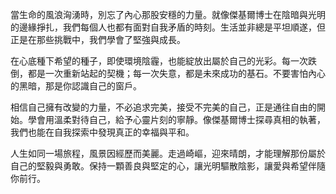 當生命的風浪洶湧時，別忘了內心那股安穩的力量。就像傑基爾博士在陰暗與光明的邊緣掙扎，我們每個人也都有面對自我矛盾的時刻。生活並非總是平坦順遂，但正是在那些挑戰中，我們學會了堅強與成長。

在心底種下希望的種子，即使環境陰霾，也能綻放出屬於自己的光彩。每一次跌倒，都是一次重新站起的契機；每一次失意，都是未來成功的基石。不要害怕內心的黑暗，那是你認識自己的窗戶。

相信自己擁有改變的力量，不必追求完美，接受不完美的自己，正是通往自由的開始。學會用溫柔對待自己，給予心靈片刻的寧靜。像傑基爾博士探尋真相的執著，我們也能在自我探索中發現真正的幸福與平和。

人生如同一場旅程，風景因經歷而美麗。走過崎嶇，迎來晴朗，才能理解那份屬於自己的堅毅與勇敢。保持一顆善良與堅定的心，讓光明驅散陰影，讓愛與希望伴隨你前行。